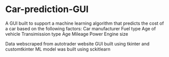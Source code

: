 # Car-prediction-GUI
A GUI built to support a machine learning algorithm that predicts the cost of a car based on the following factors:
Car manufacturer
Fuel type
Age of vehicle
Transimission type
Age
Mileage
Power
Engine size

Data webscraped from autotrader website
GUI built using tkinter and customtkinter
ML model was built using sckitlearn
